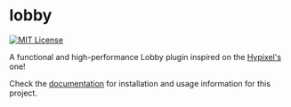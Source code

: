# lobby
[![MIT License](https://img.shields.io/badge/license-MIT-blue)](license.txt)

A functional and high-performance Lobby plugin inspired on the [Hypixel's](https://hypixel.com) one!

Check the [documentation](https://github.com/valentesteban/lobby/wiki) for installation and
usage information for this project.
